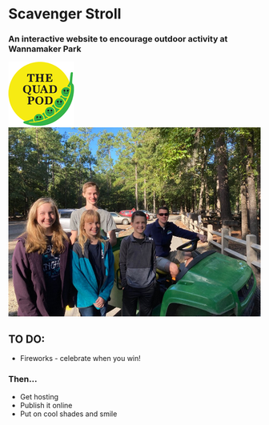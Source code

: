 # Scavenger Stroll

### An interactive website to encourage outdoor activity at Wannamaker Park

![image](./images/quadpod.png)
![image](./images/fullsize/IMG_5435.jpg)

## TO DO:

- Fireworks - celebrate when you win!

### Then...

- Get hosting
- Publish it online
- Put on cool shades and smile
